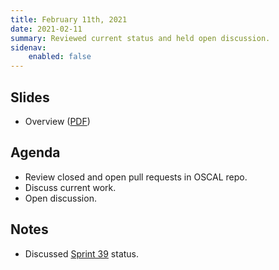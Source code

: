 ```yaml
---
title: February 11th, 2021
date: 2021-02-11
summary: Reviewed current status and held open discussion.
sidenav:
    enabled: false
---
```


## Slides

- Overview ([PDF](../slides-2021-02-11.pdf))

## Agenda

- Review closed and open pull requests in OSCAL repo.
- Discuss current work.
- Open discussion.

## Notes

- Discussed [Sprint 39](https://github.com/usnistgov/OSCAL/projects/38) status.
